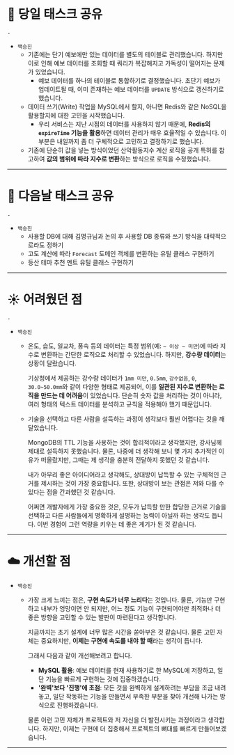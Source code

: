 # 🍎 당일 태스크 공유
    - 
- `백승진`
    - 기존에는 단기 예보에만 있는 데이터를 별도의 테이블로 관리했습니다. 하지만 이로 인해 예보 데이터를 조회할 때 쿼리가 복잡해지고 가독성이 떨어지는 문제가 있었습니다.
        - 예보 데이터를 하나의 테이블로 통합하기로 결정했습니다. 초단기 예보가 업데이트될 때, 이미 존재하는 예보 데이터를 `UPDATE` 방식으로 갱신하기로 했습니다.
    - 데이터 쓰기(Write) 작업을 MySQL에서 할지, 아니면 Redis와 같은 NoSQL을 활용할지에 대한 고민을 시작했습니다.
        - 우리 서비스는 지난 시점의 데이터를 사용하지 않기 때문에, **Redis의 `expireTime` 기능을 활용**하면 데이터 관리가 매우 효율적일 수 있습니다. 이 부분은 내일까지 좀 더 구체적으로 고민하고 결정하기로 했습니다.
    - 기존에 단순히 값을 넣는 방식이었던 산악활동지수 계산 로직을 공개 특허를 참고하여 **값의 범위에 따라 지수로 변환**하는 방식으로 로직을 수정했습니다.
---

# 🍏 다음날 태스크 공유
    - 
- `백승진`
    - 사용할 DB에 대해 김명규님과 논의 후 사용할 DB 종류와 쓰기 방식을 대략적으로라도 정하기
    - 고도 계산에 따라 `Forecast` 도메인 객체를 변환하는 유틸 클래스 구현하기
    - 등산 테마 추천 멘트 유틸 클래스 구현하기
---

# ☀️ 어려웠던 점
    - 
- `백승진`
    - 온도, 습도, 일교차, 풍속 등의 데이터는 특정 범위(예: `~ 이상 ~ 미만`)에 따라 지수로 변환하는 간단한 로직으로 처리할 수 있었습니다. 하지만, **강수량 데이터**는 상황이 달랐습니다.
        
        기상청에서 제공하는 강수량 데이터가 `1mm 미만`, `0.5mm`, `강수없음`, `0`, `30.0~50.0mm`와 같이 다양한 형태로 제공되어, 이를 **일관된 지수로 변환하는 로직을 만드는 데 어려움**이 있었습니다. 단순히 숫자 값을 처리하는 것이 아니라, 여러 형태의 텍스트 데이터를 분석하고 규칙을 적용해야 했기 때문입니다.
        
    - 기술을 선택하고 다른 사람을 설득하는 과정이 생각보다 훨씬 어렵다는 것을 깨달았습니다.
        
        MongoDB의 TTL 기능을 사용하는 것이 합리적이라고 생각했지만, 강사님께 제대로 설득하지 못했습니다. 물론, 나중에 더 생각해 보니 몇 가지 추가적인 이유가 떠올랐지만, 그때는 제 생각을 충분히 전달하지 못했던 것 같습니다.
        
        내가 아무리 좋은 아이디어라고 생각해도, 상대방이 납득할 수 있는 구체적인 근거를 제시하는 것이 가장 중요합니다. 또한, 상대방이 보는 관점은 저와 다를 수 있다는 점을 간과했던 것 같습니다.
        
        어쩌면 개발자에게 가장 중요한 것은, 모두가 납득할 만한 합당한 근거로 기술을 선택하고 다른 사람들에게 명확하게 설명하는 능력이 아닐까 하는 생각도 듭니다. 이번 경험이 그런 역량을 키우는 데 좋은 계기가 된 것 같습니다.
---

# ☁️ 개선할 점

- `백승진`
    - 가장 크게 느끼는 점은, **구현 속도가 너무 느리다**는 것입니다. 물론, 기능만 구현하고 내부가 엉망이면 안 되지만, 어느 정도 기능이 구현되어야만 최적화나 더 좋은 방향을 고민할 수 있는 발판이 마련된다고 생각합니다.
        
        지금까지는 초기 설계에 너무 많은 시간을 쏟아부은 것 같습니다. 물론 고민 자체는 중요하지만, **이제는 구현에 속도를 내야 할 때**라는 생각이 듭니다.
        
        그래서 다음과 같이 개선해보려고 합니다.
        
        - **MySQL 활용**: 예보 데이터를 현재 사용하기로 한 MySQL에 저장하고, 일단 기능을 빠르게 구현하는 것에 집중하겠습니다.
        - **'완벽'보다 '진행'에 초점**: 모든 것을 완벽하게 설계하려는 부담을 조금 내려놓고, 일단 작동하는 기능을 만들면서 부족한 부분을 찾아 개선해 나가는 방식으로 진행하겠습니다.
        
        물론 이런 고민 자체가 프로젝트와 저 자신을 더 발전시키는 과정이라고 생각합니다. 하지만, 이제는 구현에 더 집중해서 프로젝트의 뼈대를 빠르게 만들어보겠습니다.


---

